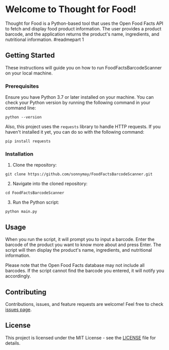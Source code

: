 # Welcome to Thought for Food! 

Thought for Food is a Python-based tool that uses the Open Food Facts API to fetch and display food product information. The user provides a product barcode, and the application returns the product's name, ingredients, and nutritional information. #readmepart 1

## Getting Started

These instructions will guide you on how to run FoodFactsBarcodeScanner on your local machine.

### Prerequisites

Ensure you have Python 3.7 or later installed on your machine. You can check your Python version by running the following command in your command line:

```
python --version
```

Also, this project uses the `requests` library to handle HTTP requests. If you haven't installed it yet, you can do so with the following command:

```
pip install requests
```

### Installation

1. Clone the repository:
```
git clone https://github.com/sonnymay/FoodFactsBarcodeScanner.git
```

2. Navigate into the cloned repository:
```
cd FoodFactsBarcodeScanner
```

3. Run the Python script:
```
python main.py
```

## Usage

When you run the script, it will prompt you to input a barcode. Enter the barcode of the product you want to know more about and press Enter. The script will then display the product's name, ingredients, and nutritional information. 

Please note that the Open Food Facts database may not include all barcodes. If the script cannot find the barcode you entered, it will notify you accordingly.

## Contributing

Contributions, issues, and feature requests are welcome! Feel free to check [issues page](https://github.com/YourUsername/FoodFactsBarcodeScanner/issues). 

## License

This project is licensed under the MIT License - see the [LICENSE](LICENSE) file for details.
```

